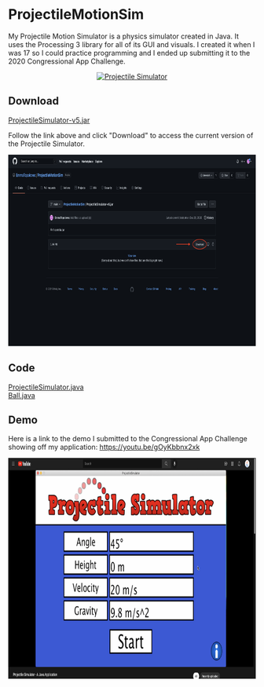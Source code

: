 # ProjectileMotionSim
My Projectile Motion Simulator is a physics simulator created in Java. It uses the Processing 3 library for all of its GUI and visuals. I created it when I was 17 so I could practice programming and I ended up submitting it to the 2020 Congressional App Challenge.

<p align="center">
  <a href="https://github.com/EmmaTopolovec/ProjectileMotionSim/blob/main/ProjectileSimulator-v5.jar">
    <img src="Images/Main Screen.png" alt="Projectile Simulator" width="600" height="375">
  </a>
</p>


## Download

<a href="https://github.com/EmmaTopolovec/ProjectileMotionSim/blob/main/ProjectileSimulator-v5.jar">ProjectileSimulator-v5.jar</a>

Follow the link above and click "Download" to access the current version of the Projectile Simulator.

<p align="center">
  <a href="https://github.com/EmmaTopolovec/ProjectileMotionSim/blob/main/ProjectileSimulator-v5.jar">
    <img src="Images/Download Jar.png" alt="Image Unavailable" width="600" height="390">
  </a>
</p>


## Code

<a href="https://github.com/EmmaTopolovec/ProjectileMotionSim/blob/main/ProjectileMotionSim/src/ProjectileSimulator.java">ProjectileSimulator.java</a>
</br>
<a href="https://github.com/EmmaTopolovec/ProjectileMotionSim/blob/main/ProjectileMotionSim/src/Ball.java">Ball.java</a>


## Demo

Here is a link to the demo I submitted to the Congressional App Challenge showing off my application:
https://youtu.be/gOyKbbnx2xk

<p align="center">
  <a href="https://youtu.be/gOyKbbnx2xk">
    <img src="Images/YouTube Screen.png" alt="Projectile Simulator" width="600" height="450">
  </a>
</p>
